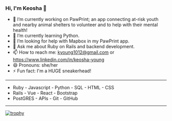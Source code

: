 ### Hi, I'm Keosha 👋


- 🔭 I’m currently working on PawPrint; an app connecting at-risk youth and nearby animal shelters to volunteer and to help with their mental health!
- 🌱 I’m currently learning Python.
- 🤔 I’m looking for help with Mapbox in my PawPrint app.
- 💬 Ask me about Ruby on Rails and backend development.
- 📫 How to reach me: kyoung1012@gmail.com or https://www.linkedin.com/in/keosha-young
- 😄 Pronouns: she/her
- ⚡ Fun fact: I'm a HUGE sneakerhead!

---
- Ruby  - Javascript  - Python  - SQL  - HTML - CSS 
- Rails  - Vue  - React  - Bootstrap 
- PostGRES  - APIs  - Git  - GitHub
---
[![trophy](https://github-profile-trophy.vercel.app/?username=keoshayoung&theme=onedark)](https://github.com/ryo-ma/github-profile-trophy)
